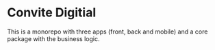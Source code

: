 # Convite Digitial

This is a monorepo with three apps (front, back and mobile) and a core package with the business logic.

## 
